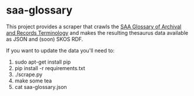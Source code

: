 saa-glossary
============

This project provides a scraper that crawls the [SAA Glossary of Archival and Records Terminology](http://www.archivists.org/glossary/) and makes the resulting thesaurus data available as JSON and (soon) SKOS RDF.

If you want to update the data you'll need to:

1. sudo apt-get install pip
1. pip install -r requirements.txt
1. ./scrape.py
1. make some tea
1. cat saa-glossary.json
